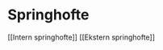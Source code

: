 # Springhofte
[[Intern springhofte]]
[[Ekstern springhofte]]
 

<!-- #anki/tag/med/Orto #anki/deck/Medicine -->

<!-- {BearID:231B9CA0-76CB-49BB-AAF9-D805349AF2DA-5593-000022B91EE17D1A} -->
